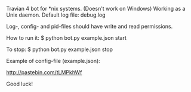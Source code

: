 Travian 4 bot for *nix systems. (Doesn't work on Windows)
Working as a Unix daemon.
Default log file: debug.log

Log-, config- and pid-files should have write and read permissions.

How to run it:
$ python bot.py example.json start

To stop:
$ python bot.py example.json stop

Example of config-file (example.json):

http://pastebin.com/tLMPkhWf

Good luck!

